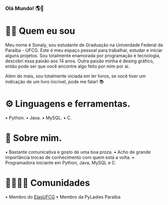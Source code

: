### Olá Mundo! 🌎👋

# 👨‍💻 Quem eu sou 

Meu nome é Sonaly, sou estudante de Graduação na Univerdade Federal da Paraíba - UFCG.
Este é meu espaço pessoal para trabalhar, estudar e iniciar alguns projetos.
Sou totalmente enamorada por programação e tecnologia, descobri essa paixão aos 14 anos.
Outra paixão minha é desing gráfico, então pode ser que você encontre algo feito por mim por ai.

Além do mais, sou totalmente viciada em ler livros, se você tiver um indicação de um livro íncrivel, 
pode me falar! 📚

# ⚙️ Linguagens e ferramentas.

• Python.
• Java.
• MySQL.
• C.

# 💭 Sobre mim.

• Bastante comunicativa e gosto de uma boa proza.
• Acho de grande importância trocas de conhecimento com quem está a volta.
• Programadora iniciante em Python, Java, MySQL e C.

# 👩‍👩‍👧‍👧 Comunidades

• Membro do [ElasUFCG](https://github.com/elasComputacao/)
• Membro da PyLadies Paraíba



